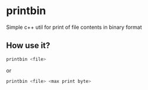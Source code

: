 # printbin
Simple c++ util for print of file contents in binary format

## How use it?


```bash
printbin <file>
```

or

```bash
printbin <file> <max print byte>
```

